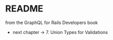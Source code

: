 # README

from the GraphQL for Rails Developers book

- next chapter -> 7. Union Types for Validations
